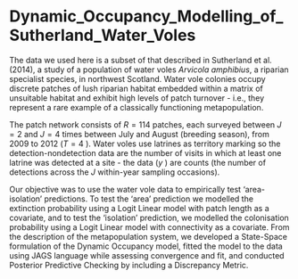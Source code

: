 # Dynamic_Occupancy_Modelling_of_Sutherland_Water_Voles

The data we used here is a subset of that described in Sutherland et al. (2014), a study of a population of water voles *Arvicola amphibius*, a riparian specialist species, in northwest Scotland. Water vole colonies occupy discrete patches of lush riparian habitat embedded within a matrix of unsuitable habitat and exhibit high levels of patch turnover - i.e., they represent a rare example of a classically functioning metapopulation.

The patch network consists of $R=114$ patches, each surveyed between $J=2$
 and $J=4$
 times between July and August (breeding season), from 2009 to 2012 ($T=4$
). Water voles use latrines as territory marking so the detection-nondetection data are the number of visits in which at least one latrine was detected at a site - the data ($y$
) are counts (the number of detections across the $J$
 within-year sampling occasions). 
 
 Our objective was to use the water vole data to empirically test ‘area-isolation’ predictions. To test the ‘area’ prediction we modelled the extinction probability using a Logit Linear model with patch length as a covariate, and to test the ‘isolation’ prediction, we modelled the colonisation probability using a Logit Linear model with connectivity as a covariate. From the description of the metapopulation system, we developed a State-Space formulation of the Dynamic Occupancy model,
 fitted the model to the data using JAGS language while assessing convergence and fit, and conducted Posterior Predictive Checking by including a Discrepancy Metric.
